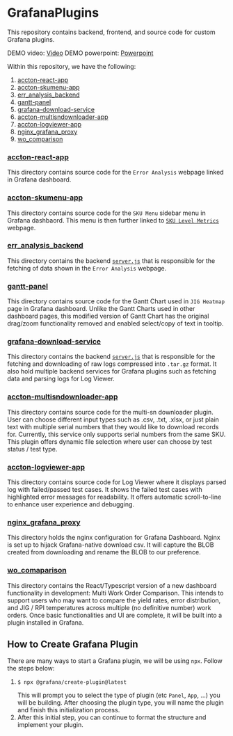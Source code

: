 # GrafanaPlugins

This repository contains backend, frontend, and source code for custom Grafana plugins.

DEMO video: [Video](https://drive.google.com/file/d/1Q_NFriSFPqUjvDaOvSNTBLASRj-AE40s/view?usp=drivesdk)
DEMO powerpoint: [Powerpoint](https://drive.google.com/file/d/1YWPod_hQDawSS-ZtEsZr415sCYvMYHFj/view?usp=drivesdk)

Within this repository, we have the following:
1. [accton-react-app](./accton-react-app/)
2. [accton-skumenu-app](./accton-skumenu-app/)
3. [err_analysis_backend](./error_analysis_backend/)
4. [gantt-panel](./gantt-panel/)
5. [grafana-download-service](./grafana-download-service/)
6. [accton-multisndownloader-app](./accton-multisndownloader-app/)
7. [accton-logviewer-app](./accton-logviewer-app/)
8. [nginx_grafana_proxy](./nginx_grafana_proxy/)
9. [wo_comparison](./wo_comparison/)


### [accton-react-app](./accton-react-app/)
This directory contains source code for the `Error Analysis` webpage linked in Grafana dashboard. 

### [accton-skumenu-app](./accton-skumenu-app/)
This directory contains source code for the `SKU Menu` sidebar menu in Grafana dashbaord. This menu is then further linked to [`SKU Level Metrics`](http://61.219.235.16:8136/d/2a2a2c67-e2cc-4523-8b5a-615e1cdb5e5d/sku-level?) webpage.

### [err_analysis_backend](./error_analysis_backend/)
This directory contains the backend [`server.js`](./error_analysis_backend/server.js) that is responsible for the fetching of data shown in the `Error Analysis` webpage.

### [gantt-panel](./gantt-panel/)
This directory contains source code for the Gantt Chart used in `JIG Heatmap` page in Grafana dashboard. Unlike the Gantt Charts used in other dashboard pages, this modified version of Gantt Chart has the original drag/zoom functionality removed and enabled select/copy of text in tooltip.

### [grafana-download-service](./grafana-download-service/)
This directory contains the backend [`server.js`](./grafana-download-service/server.js) that is responsible for the fetching and downloading of raw logs compressed into `.tar.gz` format. It also hold multiple backend services for Grafana plugins such as fetching data and parsing logs for Log Viewer.

### [accton-multisndownloader-app](./accton-multisndownloader-app/)
This directory contains source code for the multi-sn downloader plugin. User can choose different input types such as .csv, .txt, .xlsx, or just plain text with multiple serial numbers that they would like to download records for. Currently, this service only supports serial numbers from the same SKU. This plugin offers dynamic file selection where user can choose by test status / test type.

### [accton-logviewer-app](./accton-logviewer-app/)
This directory contains source code for Log Viewer where it displays parsed log with failed/passed test cases. It shows the failed test cases with highlighted error messages for readability. It offers automatic scroll-to-line to enhance user experience and debugging.

### [nginx_grafana_proxy](./nginx_grafana_proxy/)
This directory holds the nginx configuration for Grafana Dashboard. Nginx is set up to hijack Grafana-native download csv. It will capture the BLOB created from downloading and rename the BLOB to our preference.

### [wo_comaparison](./wo_comparison/)
This directory contains the React/Typescript version of a new dashboard functionality in development: Multi Work Order Comparison. This intends to support users who may want to compare the yield rates, error distribution, and JIG / RPI temperatures across multiple (no definitive number) work orders. Once basic functionalities and UI are complete, it will be built into a plugin installed in Grafana.

## How to Create Grafana Plugin
There are many ways to start a Grafana plugin, we will be using `npx`. Follow the steps below:
1.  ```
    $ npx @grafana/create-plugin@latest
    ```
    This will prompt you to select the type of plugin (etc `Panel`, `App`, ...) you will be building. After choosing the plugin type, you will name the plugin and finish this initialization process.
2. After this initial step, you can continue to format the structure and implement your plugin.

